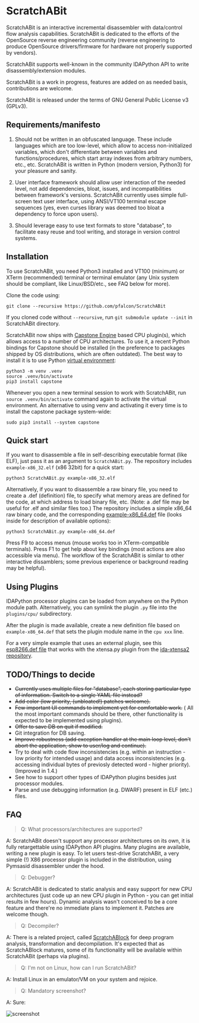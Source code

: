 ScratchABit
===========

ScratchABit is an interactive incremental disassembler with data/control
flow analysis capabilities. ScratchABit is dedicated to the efforts of
the OpenSource reverse engineering community (reverse engineering to
produce OpenSource drivers/firmware for hardware not properly supported
by vendors).

ScratchABit supports well-known in the community IDAPython API to write
disassembly/extension modules.

ScratchABit is a work in progress, features are added on as needed basis,
contributions are welcome.

ScratchABit is released under the terms of GNU General Public License v3
(GPLv3).


Requirements/manifesto
----------------------

1. Should not be written in an obfuscated language. These include languages
which are too low-level, which allow to access non-initialized variables,
which don't differentiate between variables and functions/procedures, which
start array indexes from arbitrary numbers, etc., etc. ScratchABit is
written in Python (modern version, Python3) for your pleasure and sanity.

2. User interface framework should allow user interaction of the needed
level, not add dependencies, bloat, issues, and incompatibilities between
framework's versions. ScratchABit currently uses simple full-screen text
user interface, using ANSI/VT100 terminal escape sequences (yes, even
curses library was deemed too bloat a dependency to force upon users).

3. Should leverage easy to use text formats to store "database", to
facilitate easy reuse and tool writing, and storage in version control
systems.


Installation
------------

To use ScratchABit, you need Python3 installed and VT100 (minimum) or
XTerm (recommended) terminal or terminal emulator (any Unix system
should be compliant, like Linux/BSD/etc., see FAQ below for more).

Clone the code using:

    git clone --recursive https://github.com/pfalcon/ScratchABit

If you cloned code without `--recursive`, run `git submodule update --init`
in ScratchABit directory.

ScratchABit now ships with [Capstone Engine](http://www.capstone-engine.org/)
based CPU plugin(s), which allows access to a number of CPU architectures.
To use it, a recent Python bindings for Capstone should be installed
(in the preference to packages shipped by OS distributions, which are often
outdated). The best way to install it is to use Python
[virtual environment](https://docs.python.org/3/library/venv.html):

    python3 -m venv .venv
    source .venv/bin/activate
    pip3 install capstone

Whenever you open a new terminal session to work with ScratchABit,
run `source .venv/bin/activate` command again to activate the virtual
environment. An alternative to using venv and activating it every time
is to install the capstone package system-wide:

    sudo pip3 install --system capstone


Quick start
-----------

If you want to disassemble a file in self-describing executable format
(like ELF), just pass it as an argument to `ScratchABit.py`. The repository
includes `example-x86_32.elf` (x86 32bit) for a quick start:

    python3 ScratchABit.py example-x86_32.elf

Alternatively, if you want to disassemble a raw binary file, you need
to create a .def (definition) file, to specify what memory areas are
defined for the code, at which address to load binary file, etc. (Note:
a .def file may be useful for .elf and similar files too.) The repository
includes a simple x86_64 raw binary code, and the corresponding
[example-x86_64.def](example-x86_64.def) file (looks inside for
description of available options):

    python3 ScratchABit.py example-x86_64.def

Press F9 to access menus (mouse works too in XTerm-compatible terminals).
Press F1 to get help about key bindings (most actions are also accessible
via menu). The workflow of the ScratchABit is similar to other interactive
dissamblers; some previous experience or background reading may be helpful).

Using Plugins
-------------

IDAPython processor plugins can be loaded from anywhere on the Python
module path. Alternatively, you can symlink the plugin `.py` file into
the `plugins/cpu/` subdirectory.

After the plugin is made available, create a new definition file based
on `example-x86_64.def` that sets the plugin module name in the `cpu xxx`
line.

For a very simple example that uses an external plugin, see this
[esp8266.def file](https://gist.github.com/projectgus/f898d5798e3e44240796)
that works with the xtensa.py plugin from the
[ida-xtensa2 repository](https://github.com/pfalcon/ida-xtensa2).

TODO/Things to decide
---------------------

* ~~Currently uses multiple files for "database", each storing particular
  type of information. Switch to a single YAML file instead?~~
* ~~Add color (low priority, (unbloated!) patches welcome).~~
* ~~Few important UI commands to implement yet for comfortable work.~~ (
  All the most important commands should be there, other functionality is
  expected to be implemented using plugins).
* ~~Offer to save DB on quit if modified.~~
* Git integration for DB saving.
* ~~Improve robustness (add exception handler at the main loop level, don't
  abort the application, show to user/log and continue).~~
* Try to deal with code flow inconsistencies (e.g. within an instruction -
  low priority for intended usage) and data access inconsistencies (e.g.
  accessing individual bytes of previosly detected word - higher priority).
  (Improved in 1.4.)
* See how to support other types of IDAPython plugins besides just processor
  modules.
* Parse and use debugging information (e.g. DWARF) present in ELF (etc.)
  files.


FAQ
---

> Q: What processors/architectures are supported?

A: ScratchABit doesn't support any processor architectures on its own,
it is fully retargettable using IDAPython API plugins. Many plugins are
available, writing a new plugin is easy. To let users test-drive
ScratchABit, a very simple (!) X86 processor plugin is included in the
distribution, using Pymsasid disassembler under the hood.

> Q: Debugger?

A: ScratchABit is dedicated to static analysis and easy support for
new CPU architectures (just code up an new CPU plugin in Python - you
can get initial results in few hours). Dynamic analysis wasn't conceived
to be a core feature and there're no immediate plans to implement it.
Patches are welcome though.

> Q: Decompiler?

A: There is a related project, called
[ScratchABlock](https://github.com/pfalcon/ScratchABlock) for deep
program analysis, transformation and decompilation. It's expected
that as ScratchABlock matures, some of its functionality will be
available within ScratchABit (perhaps via plugins).

> Q: I'm not on Linux, how can I run ScratchABit?

A: Install Linux in an emulator/VM on your system and rejoice.

> Q: Mandatory screenshot?

A: Sure:

![screenshot](https://raw.githubusercontent.com/pfalcon/ScratchABit/master/docs/scratchabit.png)
